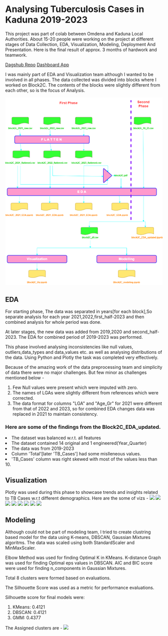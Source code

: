 <h1>Analysing Tuberculosis Cases in Kaduna 2019-2023</h1>

<p> This project was part of colab between Omdena and Kaduna Local Authorities. About 15-20 people were working on the project at different stages of Data Collection, EDA, Visualization, Modeling, Deployment And Presentation. Here is the final result of approx. 3 months of hardwork and teamwork.</p>
<a href="https://dagshub.com/Omdena/KadunaNigeriaChapter_Tuberculosis">Dagshub Repo</a>
<a href="https://kadunastatetbanalysis.streamlit.app/">Dashboard App</a>
<p> I was mainly part of EDA and Visualization team although I wanted to be involved in all phases. The data collected was divided into blocks where I worked on Block2C. The contents of the blocks were slightly different from each other, so is the focus of Analysis.</p>

<img src="flow.png">

<section>
<h2>EDA</h2>
<p> For starting phase, The data was separated in years[for each block],So separate analysis for each year 2021,2022,first_half-2023 and then combined analysis for whole period was done.</p>
<p> At later stages, the new data was added from 2019,2020 and second_half-2023. The EDA for combined period of 2019-2023 was performed. </p>
<p> This phase involved analysing inconsistencies like null values, outliers,data_types and data_values etc. as well as analysing  distributions of the data. Using Python and Plotly the task was completed very effectively.</p>

<p>Because of the amazing work of the data preprocessing team and simplicity of data there were no major challenges.
But few minor as challenges mentioned below - </p>
<ol>
<li>Few Null values were present which were imputed with zero.</li>
<li>The names of LGAs were slightly different from references which were corrected.</li>
<li>The data format for columns "LGA" and "Age_Gr" for 2021 were different from that of 2022 and 2023, so for combined EDA changes data was replaced in 2021 to maintain consistency.</li>
</ol>
<h3>Here are some of the findings from the Block2C_EDA_updated.</h3>
<li> The dataset was balanced w.r.t. all features</li>
<li> The dataset contained 14 original and 1 engineered(Year_Quarter)</li>
<li>The data was from 2019-2023</li>
<li>Column 'Total'[later 'TB_Cases'] had some mislleneous values.</li>
<li>'TB_Cases' column was right skewed with most of the values less than 10.</li>
</section>

<section>
<h2>Visualization</h2>
Plotly was used during this phase to showcase trends and insights related to TB Cases w.r.t different demographics.
Here are the some of vizs - 
<img src="/Visualization/images/choropleth_map.png">
<img src="/Visualization/images/genderwise_tb_cases_by_age_gr.png">
<img src="/Visualization/images/quarterwise_tb_cases_for_selected_lga.png">
<img src="/Visualization/images/tb_cases_by_lga.png">
<img src="/Visualization/images/tb_cases_by_year.png">
<img src="/Visualization/images/tb_cases_trend_over_period_for_LGA.png">
<img src="/Visualization/images/total_tb_cases_by_age_gr.png">
<img src="/Visualization/images/total_tb_cases_by_gender.png">
</section>

<section>
<h2>Modeling</h2>
Although could not be part of modeling team, I tried to create clustring based model for the data using K-means, DBSCAN, Gaussian Mixtures algoritms.
The data was scaled using both StandardScaler and MinMaxScaler.

Elbow Method was used for finding Optimal K in KMeans.
K-distance Graph was used for finding Optimal eps values in DBSCAN.
AIC and BIC score were used for finding n_components in Gaussian Mixtures.

Total 8 clusters were formed based on evaluations.

The Silhouette Score was used as a metric for performance evaluations.

Silhouette score for final models were:
<ol>
<li>KMeans: 0.4121</li>
<li>DBSCAN: 0.4121</li>
<li>GMM: 0.4377</li>
</ol>

The Assigned clusters are - 
<img src="/Modeling/clusters_result.png">
</section>